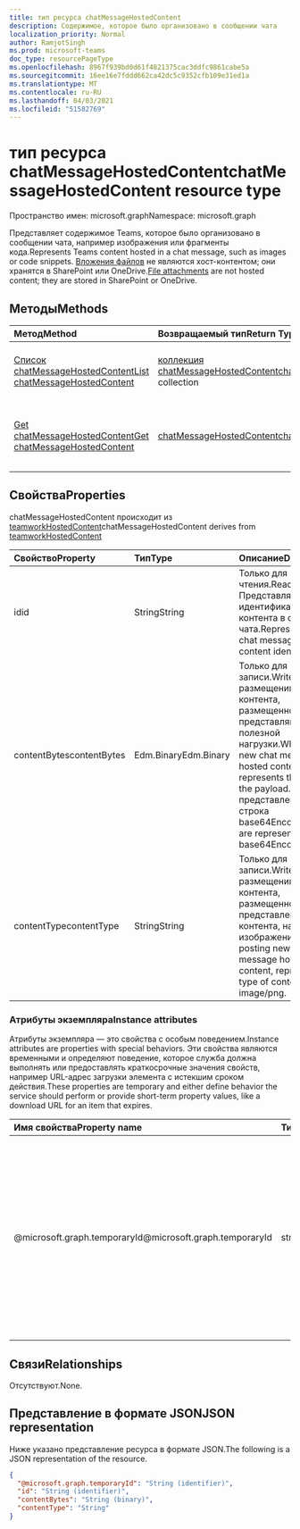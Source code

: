 ```yaml
---
title: тип ресурса chatMessageHostedContent
description: Содержимое, которое было организовано в сообщении чата
localization_priority: Normal
author: RamjotSingh
ms.prod: microsoft-teams
doc_type: resourcePageType
ms.openlocfilehash: 8967f939bd0d61f4821375cac3ddfc9861cabe5a
ms.sourcegitcommit: 16ee16e7fddd662ca42dc5c9352cfb109e31ed1a
ms.translationtype: MT
ms.contentlocale: ru-RU
ms.lasthandoff: 04/03/2021
ms.locfileid: "51582769"
---
```

# <a name="chatmessagehostedcontent-resource-type"></a><span data-ttu-id="cfa95-103">тип ресурса chatMessageHostedContent</span><span class="sxs-lookup"><span data-stu-id="cfa95-103">chatMessageHostedContent resource type</span></span>

<span data-ttu-id="cfa95-104">Пространство имен: microsoft.graph</span><span class="sxs-lookup"><span data-stu-id="cfa95-104">Namespace: microsoft.graph</span></span>

<span data-ttu-id="cfa95-105">Представляет содержимое Teams, которое было организовано в сообщении чата, например изображения или фрагменты кода.</span><span class="sxs-lookup"><span data-stu-id="cfa95-105">Represents Teams content hosted in a chat message, such as images or code snippets.</span></span>
<span data-ttu-id="cfa95-106">[Вложения файлов](chatmessageattachment.md) не являются хост-контентом; они хранятся в SharePoint или OneDrive.</span><span class="sxs-lookup"><span data-stu-id="cfa95-106">[File attachments](chatmessageattachment.md) are not hosted content; they are stored in SharePoint or OneDrive.</span></span>

## <a name="methods"></a><span data-ttu-id="cfa95-107">Методы</span><span class="sxs-lookup"><span data-stu-id="cfa95-107">Methods</span></span>

| <span data-ttu-id="cfa95-108">Метод</span><span class="sxs-lookup"><span data-stu-id="cfa95-108">Method</span></span>       | <span data-ttu-id="cfa95-109">Возвращаемый тип</span><span class="sxs-lookup"><span data-stu-id="cfa95-109">Return Type</span></span> | <span data-ttu-id="cfa95-110">Описание</span><span class="sxs-lookup"><span data-stu-id="cfa95-110">Description</span></span> |
|:-------------|:------------|:------------|
| [<span data-ttu-id="cfa95-111">Список chatMessageHostedContent</span><span class="sxs-lookup"><span data-stu-id="cfa95-111">List chatMessageHostedContent</span></span>](../api/chatmessage-list-hostedcontents.md) | <span data-ttu-id="cfa95-112">[коллекция chatMessageHostedContent](chatmessagehostedcontent.md)</span><span class="sxs-lookup"><span data-stu-id="cfa95-112">[chatMessageHostedContent](chatmessagehostedcontent.md) collection</span></span> | <span data-ttu-id="cfa95-113">Извлечение списка **chatMessageHostedContent** для сообщения.</span><span class="sxs-lookup"><span data-stu-id="cfa95-113">Retrieve the list of **chatMessageHostedContent** for a message.</span></span> |
| [<span data-ttu-id="cfa95-114">Get chatMessageHostedContent</span><span class="sxs-lookup"><span data-stu-id="cfa95-114">Get chatMessageHostedContent</span></span>](../api/chatmessagehostedcontent-get.md) | [<span data-ttu-id="cfa95-115">chatMessageHostedContent</span><span class="sxs-lookup"><span data-stu-id="cfa95-115">chatMessageHostedContent</span></span>](chatmessagehostedcontent.md) | <span data-ttu-id="cfa95-116">Ознакомьтесь с свойствами и отношениями объекта **chatMessageHostedContent.**</span><span class="sxs-lookup"><span data-stu-id="cfa95-116">Read the properties and relationships of a **chatMessageHostedContent** object.</span></span> |

## <a name="properties"></a><span data-ttu-id="cfa95-117">Свойства</span><span class="sxs-lookup"><span data-stu-id="cfa95-117">Properties</span></span>

<span data-ttu-id="cfa95-118">chatMessageHostedContent происходит из [teamworkHostedContent](teamworkhostedcontent.md)</span><span class="sxs-lookup"><span data-stu-id="cfa95-118">chatMessageHostedContent derives from [teamworkHostedContent](teamworkhostedcontent.md)</span></span>

| <span data-ttu-id="cfa95-119">Свойство</span><span class="sxs-lookup"><span data-stu-id="cfa95-119">Property</span></span>     | <span data-ttu-id="cfa95-120">Тип</span><span class="sxs-lookup"><span data-stu-id="cfa95-120">Type</span></span>        | <span data-ttu-id="cfa95-121">Описание</span><span class="sxs-lookup"><span data-stu-id="cfa95-121">Description</span></span> |
|:-------------|:------------|:------------|
|<span data-ttu-id="cfa95-122">id</span><span class="sxs-lookup"><span data-stu-id="cfa95-122">id</span></span>            |<span data-ttu-id="cfa95-123">String</span><span class="sxs-lookup"><span data-stu-id="cfa95-123">String</span></span>       | <span data-ttu-id="cfa95-124">Только для чтения.</span><span class="sxs-lookup"><span data-stu-id="cfa95-124">Read-only.</span></span> <span data-ttu-id="cfa95-125">Представляет идентификатор контента в сообщении чата.</span><span class="sxs-lookup"><span data-stu-id="cfa95-125">Represents the chat message hosted content identifier.</span></span>|
|<span data-ttu-id="cfa95-126">contentBytes</span><span class="sxs-lookup"><span data-stu-id="cfa95-126">contentBytes</span></span>  |<span data-ttu-id="cfa95-127">Edm.Binary</span><span class="sxs-lookup"><span data-stu-id="cfa95-127">Edm.Binary</span></span>   | <span data-ttu-id="cfa95-128">Только для записи.</span><span class="sxs-lookup"><span data-stu-id="cfa95-128">Write-only.</span></span> <span data-ttu-id="cfa95-129">При размещении нового контента, размещенного в чате, представляются bytes полезной нагрузки.</span><span class="sxs-lookup"><span data-stu-id="cfa95-129">When posting new chat message hosted content, represents the bytes of the payload.</span></span> <span data-ttu-id="cfa95-130">Они представлены как строка base64Encoded.</span><span class="sxs-lookup"><span data-stu-id="cfa95-130">These are represented as a base64Encoded string.</span></span>|
|<span data-ttu-id="cfa95-131">contentType</span><span class="sxs-lookup"><span data-stu-id="cfa95-131">contentType</span></span>   |<span data-ttu-id="cfa95-132">String</span><span class="sxs-lookup"><span data-stu-id="cfa95-132">String</span></span>       | <span data-ttu-id="cfa95-133">Только для записи.</span><span class="sxs-lookup"><span data-stu-id="cfa95-133">Write-only.</span></span> <span data-ttu-id="cfa95-134">При размещении нового контента, размещенного в чате, представлен тип контента, например изображения/png.</span><span class="sxs-lookup"><span data-stu-id="cfa95-134">When posting new chat message hosted content, represents the type of content, such as image/png.</span></span>|

### <a name="instance-attributes"></a><span data-ttu-id="cfa95-135">Атрибуты экземпляра</span><span class="sxs-lookup"><span data-stu-id="cfa95-135">Instance attributes</span></span>

<span data-ttu-id="cfa95-136">Атрибуты экземпляра — это свойства с особым поведением.</span><span class="sxs-lookup"><span data-stu-id="cfa95-136">Instance attributes are properties with special behaviors.</span></span>
<span data-ttu-id="cfa95-137">Эти свойства являются временными и определяют поведение, которое служба должна выполнять или предоставлять краткосрочные значения свойств, например URL-адрес загрузки элемента с истекшим сроком действия.</span><span class="sxs-lookup"><span data-stu-id="cfa95-137">These properties are temporary and either define behavior the service should perform or provide short-term property values, like a download URL for an item that expires.</span></span>

| <span data-ttu-id="cfa95-138">Имя свойства</span><span class="sxs-lookup"><span data-stu-id="cfa95-138">Property name</span></span>                     | <span data-ttu-id="cfa95-139">Тип</span><span class="sxs-lookup"><span data-stu-id="cfa95-139">Type</span></span>   | <span data-ttu-id="cfa95-140">Описание</span><span class="sxs-lookup"><span data-stu-id="cfa95-140">Description</span></span>
|:----------------------------------|:-------|:--------------------------------
| <span data-ttu-id="cfa95-141">@microsoft.graph.temporaryId</span><span class="sxs-lookup"><span data-stu-id="cfa95-141">@microsoft.graph.temporaryId</span></span>      | <span data-ttu-id="cfa95-142">string</span><span class="sxs-lookup"><span data-stu-id="cfa95-142">string</span></span> | <span data-ttu-id="cfa95-143">Только для записи.</span><span class="sxs-lookup"><span data-stu-id="cfa95-143">Write-only.</span></span> <span data-ttu-id="cfa95-144">Представляет временный ИД для размещенного контента при отправке сообщения для ссылки на размещаемую информацию в **отправленных ресурсах chatMessage.**</span><span class="sxs-lookup"><span data-stu-id="cfa95-144">Represents the temporaryId for the hosted content while posting a message to refer to the hosted content in **chatMessage** resource being sent.</span></span>|

## <a name="relationships"></a><span data-ttu-id="cfa95-145">Связи</span><span class="sxs-lookup"><span data-stu-id="cfa95-145">Relationships</span></span>

<span data-ttu-id="cfa95-146">Отсутствуют.</span><span class="sxs-lookup"><span data-stu-id="cfa95-146">None.</span></span>

## <a name="json-representation"></a><span data-ttu-id="cfa95-147">Представление в формате JSON</span><span class="sxs-lookup"><span data-stu-id="cfa95-147">JSON representation</span></span>

<span data-ttu-id="cfa95-148">Ниже указано представление ресурса в формате JSON.</span><span class="sxs-lookup"><span data-stu-id="cfa95-148">The following is a JSON representation of the resource.</span></span>

<!-- {
  "blockType": "resource",
  "optionalProperties": [

  ],
  "@odata.type": "microsoft.graph.chatMessageHostedContent",
  "keyProperty": "id"
}-->

```json
{
  "@microsoft.graph.temporaryId": "String (identifier)",
  "id": "String (identifier)",
  "contentBytes": "String (binary)",
  "contentType": "String"
}
```

<!-- uuid: 16cd6b66-4b1a-43a1-adaf-3a886856ed98
2019-02-04 14:57:30 UTC -->
<!-- {
  "type": "#page.annotation",
  "description": "chatMessageHostedContent resource",
  "keywords": "",
  "section": "documentation",
  "tocPath": ""
}-->


